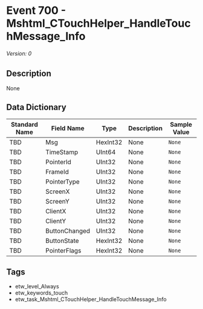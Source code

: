 # Event 700 - Mshtml_CTouchHelper_HandleTouchMessage_Info
###### Version: 0

## Description
None

## Data Dictionary
|Standard Name|Field Name|Type|Description|Sample Value|
|---|---|---|---|---|
|TBD|Msg|HexInt32|None|`None`|
|TBD|TimeStamp|UInt64|None|`None`|
|TBD|PointerId|UInt32|None|`None`|
|TBD|FrameId|UInt32|None|`None`|
|TBD|PointerType|UInt32|None|`None`|
|TBD|ScreenX|UInt32|None|`None`|
|TBD|ScreenY|UInt32|None|`None`|
|TBD|ClientX|UInt32|None|`None`|
|TBD|ClientY|UInt32|None|`None`|
|TBD|ButtonChanged|UInt32|None|`None`|
|TBD|ButtonState|HexInt32|None|`None`|
|TBD|PointerFlags|HexInt32|None|`None`|

## Tags
* etw_level_Always
* etw_keywords_touch
* etw_task_Mshtml_CTouchHelper_HandleTouchMessage_Info